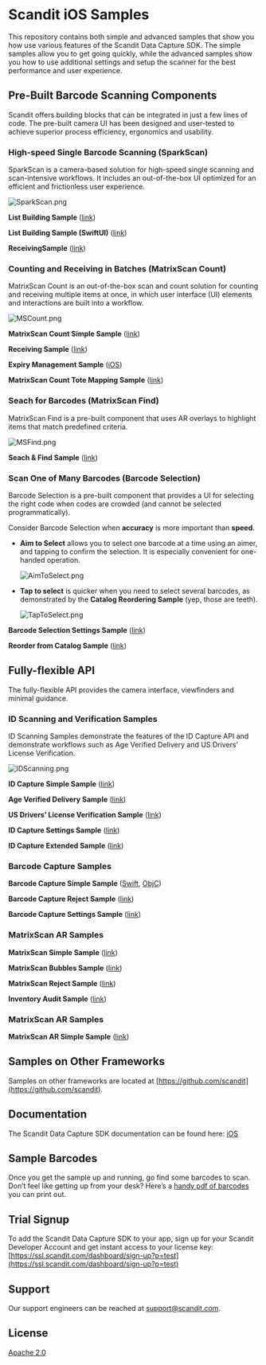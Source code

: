 # Scandit iOS Samples

This repository contains both simple and advanced samples that show you how use various features of the Scandit Data Capture SDK. The simple samples allow you to get going quickly, while the advanced samples show you how to use additional settings and setup the scanner for the best performance and user experience.

## **Pre-Built Barcode Scanning Components**

Scandit offers building blocks that can be integrated in just a few lines of code. The pre-built camera UI has been designed and user-tested to achieve superior process efficiency, ergonomics and usability.

### High-speed Single Barcode Scanning (**SparkScan)**

SparkScan is a camera-based solution for high-speed single scanning and scan-intensive workflows. It includes an out-of-the-box UI optimized for an efficient and frictionless user experience.

![SparkScan.png](https://github.com/Scandit/.github/blob/main/images/SparkScan.png)

**List Building Sample** ([link](https://github.com/Scandit/datacapture-ios-samples/tree/master/ListBuildingSample))

**List Building Sample (SwiftUI)** ([link](https://github.com/Scandit/datacapture-ios-samples/tree/master/ListBuildingSampleSwiftUI))

**ReceivingSample** ([link](https://github.com/Scandit/datacapture-ios-samples/tree/master/ReceivingSample))

### Counting and Receiving in Batches (MatrixScan Count)

MatrixScan Count is an out-of-the-box scan and count solution for counting and receiving multiple items at once, in which user interface (UI) elements and interactions are built into a workflow.

![MSCount.png](https://github.com/Scandit/.github/blob/main/images/MSCount.png)

**MatrixScan Count Simple Sample** ([link](https://github.com/Scandit/datacapture-ios-samples/tree/master/MatrixScanCountSimpleSample))

**Receiving Sample** ([link](https://github.com/Scandit/datacapture-ios-samples/tree/master/ReceivingSample))

**Expiry Management Sample** ([iOS](Scandit%20iOS%20Samples%202246395c6e4146458347ebb7a7f5624f.md))

**MatrixScan Count Tote Mapping Sample** ([link](https://github.com/Scandit/datacapture-ios-samples/tree/master/MatrixScanCountToteMappingSample))

### Seach for Barcodes (**MatrixScan Find)**

MatrixScan Find is a pre-built component that uses AR overlays to highlight items that match predefined criteria.

![MSFind.png](https://github.com/Scandit/.github/blob/main/images/MSFind.png)

**Seach  & Find Sample** ([link](https://github.com/Scandit/datacapture-ios-samples/tree/master/SearchAndFindSample))

### Scan One of Many Barcodes (Barcode Selection)

Barcode Selection is a pre-built component that provides a UI for selecting the right code when codes are crowded (and cannot be selected programmatically).

Consider Barcode Selection when **accuracy** is more important than **speed**.

- **Aim to Select** allows you to select one barcode at a time using an aimer, and tapping to confirm the selection. It is especially convenient for one-handed operation.

  ![AimToSelect.png](https://github.com/Scandit/.github/blob/main/images/AimToSelect.png)


- **Tap to select** is quicker when you need to select several barcodes, as demonstrated by the **Catalog Reordering Sample** (yep, those are teeth).

  ![TapToSelect.png](https://github.com/Scandit/.github/blob/main/images/TapToSelect.png)


**Barcode Selection Settings Sample** ([link](https://github.com/Scandit/datacapture-ios-samples/tree/master/BarcodeSelectionSettingsSample))

**Reorder from Catalog Sample** ([link](https://github.com/Scandit/datacapture-ios-samples/tree/master/ReorderFromCatalogSample))

## Fully-flexible API

The fully-flexible API provides the camera interface, viewfinders and minimal guidance.

### ID Scanning and Verification Samples

ID Scanning Samples demonstrate the features of the ID Capture API and demonstrate workflows such as Age Verified Delivery and US Drivers’ License Verification.

![IDScanning.png](https://github.com/Scandit/.github/blob/main/images/IDScanning.png)

**ID Capture Simple Sample** ([link](https://github.com/Scandit/datacapture-cordova-samples/tree/master/IdCaptureSimpleSample))

**Age Verified Delivery Sample** ([link](https://github.com/Scandit/datacapture-ios-samples/tree/master/AgeVerifiedDeliverySample))

**US Drivers’ License Verification Sample** ([link](https://github.com/Scandit/datacapture-ios-samples/tree/master/USDLVerificationSample))

**ID Capture Settings Sample** ([link](https://github.com/Scandit/datacapture-ios-samples/tree/master/IdCaptureSettingsSample))

**ID Capture Extended Sample** ([link](https://github.com/Scandit/datacapture-ios-samples/tree/master/IdCaptureExtendedSample))

### Barcode Capture Samples

**Barcode Capture Simple Sample** ([Swift](https://github.com/Scandit/datacapture-ios-samples/tree/master/BarcodeCaptureSimpleSampleSwift), [ObjC](https://github.com/Scandit/datacapture-ios-samples/tree/master/BarcodeCaptureSimpleSampleObjC))

**Barcode Capture Reject Sample** ([link](https://github.com/Scandit/datacapture-ios-samples/tree/master/BarcodeCaptureRejectSample))

**Barcode Capture Settings Sample** ([link](https://github.com/Scandit/datacapture-ios-samples/tree/master/BarcodeCaptureSettingsSample))

### MatrixScan AR Sam**ples**

**MatrixScan Simple Sample** ([link](https://github.com/Scandit/datacapture-ios-samples/tree/master/MatrixScanSimpleSample))

**MatrixScan Bubbles Sample** ([link](https://github.com/Scandit/datacapture-ios-samples/tree/master/MatrixScanBubblesSample))

**MatrixScan Reject Sample** ([link](https://github.com/Scandit/datacapture-ios-samples/tree/master/MatrixScanRejectSample))

**Inventory Audit Sample** ([link](https://github.com/Scandit/datacapture-ios-samples/tree/master/InventoryAuditSample))

### MatrixScan AR Samples

**MatrixScan AR Simple Sample** ([link](https://github.com/Scandit/datacapture-ios-samples/tree/master/MatrixScanARSimpleSample))

## Samples on Other Frameworks

Samples on other frameworks are located at [https://github.com/scandit](https://github.com/scandit).

## Documentation

The Scandit Data Capture SDK documentation can be found here: [iOS](https://docs.scandit.com/data-capture-sdk/ios/index.html)

## Sample Barcodes

Once you get the sample up and running, go find some barcodes to scan. Don’t feel like getting up from your desk? Here’s a [handy pdf of barcodes](https://github.com/Scandit/.github/blob/main/images/PrintTheseBarcodes.pdf) you can print out.

## Trial Signup

To add the Scandit Data Capture SDK to your app, sign up for your Scandit Developer Account  and get instant access to your license key: [https://ssl.scandit.com/dashboard/sign-up?p=test](https://ssl.scandit.com/dashboard/sign-up?p=test)

## Support

Our support engineers can be reached at [support@scandit.com](mailto:support@scandit.com).

## License

[Apache 2.0](http://www.apache.org/licenses/LICENSE-2.0)
